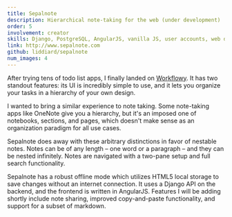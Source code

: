```yaml
---
title: Sepalnote
description: Hierarchical note-taking for the web (under development)
order: 5
involvement: creator
skills: Django, PostgreSQL, AngularJS, vanilla JS, user accounts, web development
link: http://www.sepalnote.com
github: liddiard/sepalnote
num_images: 4
---
```


After trying tens of todo list apps, I finally landed on [Workflowy](https://workflowy.com). It has two standout features: its UI is incredibly simple to use, and it lets you organize your tasks in a hierarchy of your own design.

I wanted to bring a similar experience to note taking. Some note-taking apps like OneNote give you a hierarchy, but it's an imposed one of notebooks, sections, and pages, which doesn't make sense as an organization paradigm for all use cases.

Sepalnote does away with these arbitrary distinctions in favor of nestable notes. Notes can be of any length – one word or a paragraph – and they can be nested infinitely. Notes are navigated with a two-pane setup and full search functionality. 

Sepalnote has a robust offline mode which utilizes HTML5 local storage to save changes without an internet connection. It uses a Django API on the backend, and the frontend is written in AngularJS. Features I will be adding shortly include note sharing, improved copy-and-paste functionality, and support for a subset of markdown. 
